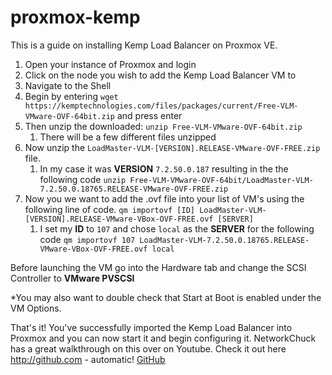 # proxmox-kemp
This is a guide on installing Kemp Load Balancer on Proxmox VE.

1. Open your instance of Proxmox and login
2. Click on the node you wish to add the Kemp Load Balancer VM to
3. Navigate to the Shell
4. Begin by entering `wget https://kemptechnologies.com/files/packages/current/Free-VLM-VMware-OVF-64bit.zip` and press enter
5. Then unzip the downloaded: `unzip Free-VLM-VMware-OVF-64bit.zip`
    1. There will be a few different files unzipped 
6. Now unzip the `LoadMaster-VLM-[VERSION].RELEASE-VMware-OVF-FREE.zip` file.
    1. In my case it was **VERSION** `7.2.50.0.187` resulting in the the following code `unzip Free-VLM-VMware-OVF-64bit/LoadMaster-VLM-7.2.50.0.18765.RELEASE-VMware-OVF-FREE.zip`
7. Now you we want to add the .ovf file into your list of VM's using the following line of code. `qm importovf [ID] LoadMaster-VLM-[VERSION].RELEASE-VMware-VBox-OVF-FREE.ovf [SERVER]`
    1. I set my **ID** to `107` and chose `local` as the **SERVER** for the following code `qm importovf 107 LoadMaster-VLM-7.2.50.0.18765.RELEASE-VMware-VBox-OVF-FREE.ovf local`

Before launching the VM go into the Hardware tab and change the SCSI Controller to **VMware PVSCSI**

*You may also want to double check that Start at Boot is enabled under the VM Options. 

That's it! You've successfully imported the Kemp Load Balancer into Proxmox and you can now start it and begin configuring it. NetworkChuck has a great walkthrough on this over on Youtube. Check it out here http://github.com - automatic!
[GitHub](http://github.com)




